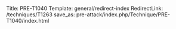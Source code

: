 Title: PRE-T1040
Template: general/redirect-index
RedirectLink: /techniques/T1263
save_as: pre-attack/index.php/Technique/PRE-T1040/index.html